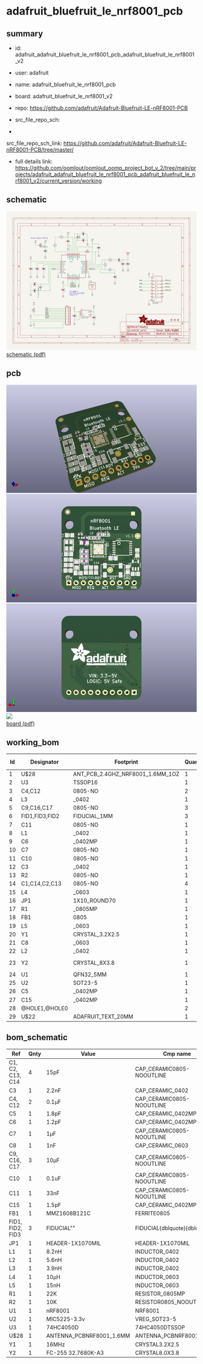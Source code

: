 # adafruit_bluefruit_le_nrf8001_pcb
 
## summary 
* id: adafruit_adafruit_bluefruit_le_nrf8001_pcb_adafruit_bluefruit_le_nrf8001_v2
* user: adafruit
* name: adafruit_bluefruit_le_nrf8001_pcb
* board: adafruit_bluefruit_le_nrf8001_v2
* repo: https://github.com/adafruit/Adafruit-Bluefruit-LE-nRF8001-PCB



* src_file_repo_sch: 
*
 src_file_repo_sch_link: https://github.com/adafruit/Adafruit-Bluefruit-LE-nRF8001-PCB/tree/master/
* full details link: https://github.com/oomlout/oomlout_oomp_project_bot_v_2/tree/main/projects/adafruit_adafruit_bluefruit_le_nrf8001_pcb_adafruit_bluefruit_le_nrf8001_v2/current_version/working  

## schematic  
![](working_schematic_600.png)  
[schematic (pdf)](working_schematic.pdf)  

## pcb  
![](working_3d_600.png) 
![](working_3d_front_600.png)  
![](working_3d_back_600.png)  
![](working_600.png)  
[board (pdf)](working.pdf)  

## working_bom
| Id | Designator | Footprint | Quantity | Designation | Supplier and ref |  | None | 
| --- | --- | --- | --- | --- | --- | --- | --- | 
| 1 | U$28 | ANT_PCB_2.4GHZ_NRF8001_1.6MM_1OZ | 1 |  |  |  | [''] | 
| 2 | U3 | TSSOP16 | 1 | 74HC4050D |  |  | [''] | 
| 3 | C4,C12 | 0805-NO | 2 | 0.1µF |  |  | [''] | 
| 4 | L3 | _0402 | 1 | 3.9nH |  |  | [''] | 
| 5 | C9,C16,C17 | 0805-NO | 3 | 10µF |  |  | [''] | 
| 6 | FID1,FID3,FID2 | FIDUCIAL_1MM | 3 | FIDUCIAL" |  |  | [''] | 
| 7 | C11 | 0805-NO | 1 | 33nF |  |  | [''] | 
| 8 | L1 | _0402 | 1 | 8.2nH |  |  | [''] | 
| 9 | C6 | _0402MP | 1 | 1.2pF |  |  | [''] | 
| 10 | C7 | 0805-NO | 1 | 1µF |  |  | [''] | 
| 11 | C10 | 0805-NO | 1 | 0.1uF |  |  | [''] | 
| 12 | C3 | _0402 | 1 | 2.2nF |  |  | [''] | 
| 13 | R2 | 0805-NO | 1 | 10K |  |  | [''] | 
| 14 | C1,C14,C2,C13 | 0805-NO | 4 | 15pF |  |  | [''] | 
| 15 | L4 | _0603 | 1 | 10µH |  |  | [''] | 
| 16 | JP1 | 1X10_ROUND70 | 1 |  |  |  | [''] | 
| 17 | R1 | _0805MP | 1 | 22K |  |  | [''] | 
| 18 | FB1 | 0805 | 1 | MMZ1608B121C |  |  | [''] | 
| 19 | L5 | _0603 | 1 | 15nH |  |  | [''] | 
| 20 | Y1 | CRYSTAL_3.2X2.5 | 1 | 16MHz |  |  | [''] | 
| 21 | C8 | _0603 | 1 | 1nF |  |  | [''] | 
| 22 | L2 | _0402 | 1 | 5.6nH |  |  | [''] | 
| 23 | Y2 | CRYSTAL_8X3.8 | 1 | FC-255 32.7680K-A3 |  |  | [''] | 
| 24 | U1 | QFN32_5MM | 1 | nRF8001 |  |  | [''] | 
| 25 | U2 | SOT23-5 | 1 | MIC5225-3.3v |  |  | [''] | 
| 26 | C5 | _0402MP | 1 | 1.8pF |  |  | [''] | 
| 27 | C15 | _0402MP | 1 | 1.5pF |  |  | [''] | 
| 28 | @HOLE1,@HOLE0 |  | 2 |  |  |  | [''] | 
| 29 | U$22 | ADAFRUIT_TEXT_20MM | 1 |  |  |  | [''] | 


## bom_schematic
| Ref | Qnty | Value | Cmp name | Footprint | Description | Vendor | DNP | 
| --- | --- | --- | --- | --- | --- | --- | --- | 
| C1, C2, C13, C14 | 4 | 15pF | CAP_CERAMIC0805-NOOUTLINE | working:0805-NO |  |  |  | 
| C3 | 1 | 2.2nF | CAP_CERAMIC_0402 | working:_0402 |  |  |  | 
| C4, C12 | 2 | 0.1µF | CAP_CERAMIC0805-NOOUTLINE | working:0805-NO |  |  |  | 
| C5 | 1 | 1.8pF | CAP_CERAMIC_0402MP | working:_0402MP |  |  |  | 
| C6 | 1 | 1.2pF | CAP_CERAMIC_0402MP | working:_0402MP |  |  |  | 
| C7 | 1 | 1µF | CAP_CERAMIC0805-NOOUTLINE | working:0805-NO |  |  |  | 
| C8 | 1 | 1nF | CAP_CERAMIC_0603 | working:_0603 |  |  |  | 
| C9, C16, C17 | 3 | 10µF | CAP_CERAMIC0805-NOOUTLINE | working:0805-NO |  |  |  | 
| C10 | 1 | 0.1uF | CAP_CERAMIC0805-NOOUTLINE | working:0805-NO |  |  |  | 
| C11 | 1 | 33nF | CAP_CERAMIC0805-NOOUTLINE | working:0805-NO |  |  |  | 
| C15 | 1 | 1.5pF | CAP_CERAMIC_0402MP | working:_0402MP |  |  |  | 
| FB1 | 1 | MMZ1608B121C | FERRITE0805 | working:0805 |  |  |  | 
| FID1, FID2, FID3 | 3 | FIDUCIAL"" | FIDUCIAL{dblquote}{dblquote} | working:FIDUCIAL_1MM |  |  |  | 
| JP1 | 1 | HEADER-1X1070MIL | HEADER-1X1070MIL | working:1X10_ROUND70 |  |  |  | 
| L1 | 1 | 8.2nH | INDUCTOR_0402 | working:_0402 |  |  |  | 
| L2 | 1 | 5.6nH | INDUCTOR_0402 | working:_0402 |  |  |  | 
| L3 | 1 | 3.9nH | INDUCTOR_0402 | working:_0402 |  |  |  | 
| L4 | 1 | 10µH | INDUCTOR_0603 | working:_0603 |  |  |  | 
| L5 | 1 | 15nH | INDUCTOR_0603 | working:_0603 |  |  |  | 
| R1 | 1 | 22K | RESISTOR_0805MP | working:_0805MP |  |  |  | 
| R2 | 1 | 10K | RESISTOR0805_NOOUTLINE | working:0805-NO |  |  |  | 
| U1 | 1 | nRF8001 | NRF8001 | working:QFN32_5MM |  |  |  | 
| U2 | 1 | MIC5225-3.3v | VREG_SOT23-5 | working:SOT23-5 |  |  |  | 
| U3 | 1 | 74HC4050D | 74HC4050DTSSOP | working:TSSOP16 |  |  |  | 
| U$28 | 1 | ANTENNA_PCBNRF8001_1.6MM | ANTENNA_PCBNRF8001_1.6MM | working:ANT_PCB_2.4GHZ_NRF8001_1.6MM_1OZ |  |  |  | 
| Y1 | 1 | 16MHz | CRYSTAL3.2X2.5 | working:CRYSTAL_3.2X2.5 |  |  |  | 
| Y2 | 1 | FC-255 32.7680K-A3 | CRYSTAL8.0X3.8 | working:CRYSTAL_8X3.8 |  |  |  | 



